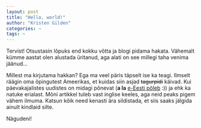 ```yaml
---
layout: post
title: "Hello, world!"
author: "Kristen Gilden"
categories: ~
tags: ~
---
```


Tervist! Otsustasin lõpuks end kokku võtta ja blogi pidama hakata. Vähemalt
kümme aastat olen alustada üritanud, aga alati on see millegi taha venima
jäänud...

Millest ma kirjutama hakkan? Ega ma veel päris täpselt ise ka teagi.
Ilmselt räägin oma õpingutest Ameerikas, et kuidas siin asjad ~~tagurpidi~~
käivad. Kui päevakajalistes uudistes on midagi põnevat (**a la** [e-Eesti
põleb](geenius) :)) ja ehk ka natuke erialast. Mõni artikkel tuleb vast
inglise keeles, aga neid peaks pigem vähem ilmuma. Katsun kõik need kenasti
ära sildistada, et siis saaks jälgida ainult kindlaid silte.

Nägudeni!

[geenius]: https://geenius.ee/eksklusiiv/mis-id-kaardiga-ilmselt-tegelikult-juhtus-ja-kui-ohtlik-see-eestile/

